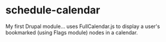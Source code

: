 schedule-calendar
=================

My first Drupal module... uses FullCalendar.js to display a user's bookmarked (using Flags module) nodes in a calendar.
